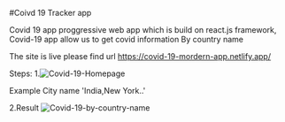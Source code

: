 #Coivd 19 Tracker app

Covid 19 app proggressive web app which is build on react.js framework,
Covid-19 app allow us to get covid information By country name

The site is live please find url
https://covid-19-mordern-app.netlify.app/


Steps:
1.![Covid-19-Homepage](https://user-images.githubusercontent.com/96873982/147903058-10cd1343-91c1-4d98-8889-92fc4161ad95.png)

Example
City name 'India,New York..'

2.Result
![Covid-19-by-country-name](https://user-images.githubusercontent.com/96873982/147903113-16a4d5b2-8db9-4219-8401-20cccade4eea.png)
